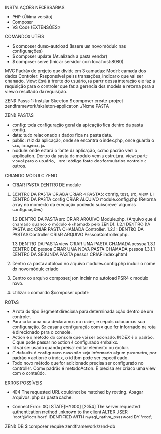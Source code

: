INSTALAÇÕES NECESSÁRIAS
- PHP (Última versão)
- Composer 
- VS Code (EXTENSÔES:)

COMANDOS UTEIS
- $ composer dump-autoload  (Insere um novo módulo nas configurações)
- $ composer update   (Atualizada a pasta vendor)
- $ composer serve    (Iniciar servidor com localhost:8080)

MVC
Padrão de projeto que divide em 3 camadas:
Model: camada dos dados 
Controler: Responsável pelas transações, indicar o que vai ser chamado.
View: Está à frente do usuário, (a partir dessa interação ele faz a requisição para o controler que faz a gerencia dos models e retorna para a view o resultado da requisição.

ZEND 
Passo 1: Instalar Skeleton
$ composer create-project zendframework/skeleton-application ./Nome PASTA


ZEND PASTAS
- config: toda configuração geral da aplicação fica dentro da pasta config.
- data: tudo relacionado a dados fica na pasta data.
- public: raiz da aplicação, onde se encontra o index.php, onde guarda o css, imagens, js.
- module: onde estará o fonte da aplicação, como padrão vem o application. Dentro da pasta do modulo vem a estrutura. view: parte visual para o usuário, - src: código fonte dos formulários controle e outros.



CRIANDO MÓDULO ZEND
- CRIAR PASTA DENTRO DE module
1. DENTRO DA PASTA CRIADA CRIAR 4 PASTAS: config, test, src, view
    1.1 DENTRO DA PASTA config CRIAR ALQUIVO module.config.php (Retorna array no momento da execução podendo subscrever algumas configurações)
    
    1.2 DENTRO DA PASTA src CRIAR ARQUIVO Module.php. (Arquivo que é chamado quando o módulo é chamado pelo ZEND).
        1.2.1 DENTRO DA PASTA src CRIAR PASTA CHAMADA Controller.
            1.2.1.1 DENTRO DA PASTAS Controller CRIAR ARQUIVO PessoaController.php.
    
    1.3 DENTRO DA PASTA view CRIAR UMA PASTA CHAMADA pessoa
        1.3.1 DENTRO DE pessoa CRIAR UMA NOVA PASTA CHAMADA pessoa
            1.3.1.1 DENTRO DA SEGUNDA PASTA pessoa CRIAR index.phtml

2. Dentro da pasta autoload no arquivo modules.config.php incluir o nome do novo módulo criado.

3. Dentro do arquivo composer.json incluir no autoload PSR4 o modulo novo.

4. Utilizar o comando  $composer update


ROTAS
- A rota do tipo Segment direciona para determinada ação dentro de um controler.
- Para criar uma rota declaramos no router, e depois colocamos sua configuração. Se casar a configuração com o que for informado na rota é direcionado para o console. 
- Action é o metodo do console que vai ser acionado. INDEX é o padrão. O que pode passar no action é configurado embaixo. 
- Id vai ser usado quando preisar editar elemento ou excluir.
- O dafaults é configurado caso não seja informado algum parametro, por padrão o action é o index, o id tbm pode ser especificado.
- Todo novo método que for adicionado precisa ser configurado no controller. Como padrão é metodoAction. E precisa ser criado uma view com o conteúdo.


ERROS POSSÍVEIS 
- 404 The requested URL could not be matched by routing.
Apagar arquivos .php da pasta cache.

- Connect Error: SQLSTATE[HY000] [2054] The server requested authentication method unknown to the client
ALTER USER 'root'@'localhost' IDENTIFIED WITH mysql_native_password
BY 'root';  


ZEND DB 
$ composer require zendframework/zend-db
